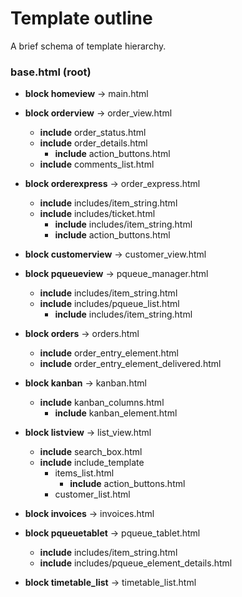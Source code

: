# Template outline
A brief schema of template hierarchy.

### base.html (root)

  * **block homeview** -> main.html

  * **block orderview** -> order_view.html
    * **include** order_status.html
    * **include** order_details.html
      * **include** action_buttons.html
    * **include** comments_list.html

  * **block orderexpress** -> order_express.html
    * **include** includes/item_string.html
    * **include** includes/ticket.html
      * **include** includes/item_string.html
      * **include** action_buttons.html

  * **block customerview** -> customer_view.html

  * **block pqueueview** -> pqueue_manager.html
    * **include** includes/item_string.html
    * **include** includes/pqueue_list.html
      * **include** includes/item_string.html

  * **block orders** -> orders.html
    * **include** order_entry_element.html
    * **include** order_entry_element_delivered.html

  * **block kanban** -> kanban.html
    * **include** kanban_columns.html
      * **include** kanban_element.html

  * **block listview** -> list_view.html
    * **include** search_box.html
    * **include** include_template
      * items_list.html
        * **include** action_buttons.html
      * customer_list.html

  * **block invoices** -> invoices.html

  * **block pqueuetablet** -> pqueue_tablet.html
    * **include** includes/item_string.html
    * **include** includes/pqueue_element_details.html

  * **block timetable_list** -> timetable_list.html
